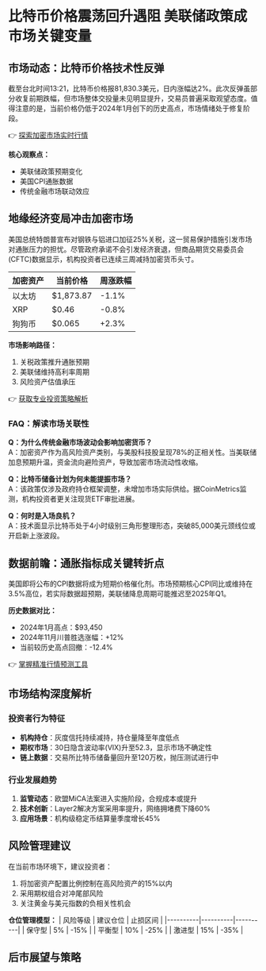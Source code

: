 # 比特币价格震荡回升遇阻 美联储政策成市场关键变量

## 市场动态：比特币价格技术性反弹

截至台北时间13:21，比特币价格报81,830.3美元，日内涨幅达2%。此次反弹虽部分收复前期跌幅，但市场整体交投量未见明显提升，交易员普遍采取观望态度。值得注意的是，当前价格仍低于2024年1月创下的历史高点，市场情绪处于修复阶段。

👉 [探索加密市场实时行情](https://bit.ly/okx_welcome)

**核心观察点：**
- 美联储政策预期变化
- 美国CPI通胀数据
- 传统金融市场联动效应

## 地缘经济变局冲击加密市场

美国总统特朗普宣布对钢铁与铝进口加征25%关税，这一贸易保护措施引发市场对通胀压力的担忧。尽管政府承诺不会引发经济衰退，但商品期货交易委员会(CFTC)数据显示，机构投资者已连续三周减持加密货币头寸。

| 加密资产 | 当前价格 | 周涨跌幅 |
|---------|----------|----------|
| 以太坊 | $1,873.87 | -1.1% |
| XRP | $0.46 | -0.8% |
| 狗狗币 | $0.065 | +2.3% |

**市场影响路径：**
1. 关税政策推升通胀预期
2. 美联储维持高利率周期
3. 风险资产估值承压

👉 [获取专业投资策略解析](https://bit.ly/okx_welcome)

### FAQ：解读市场关联性

**Q：为什么传统金融市场波动会影响加密货币？**  
A：加密资产作为高风险资产类别，与美股科技股呈现78%的正相关性。当美联储加息预期升温，资金流向避险资产，导致加密市场流动性收缩。

**Q：比特币储备计划为何未能提振市场？**  
A：该政策仅涉及政府持仓框架调整，未增加市场实际供给。据CoinMetrics监测，机构投资者更关注现货ETF审批进展。

**Q：何时是入场良机？**  
A：技术面显示比特币处于4小时级别三角形整理形态，突破85,000美元颈线位或开启新上涨波段。

## 数据前瞻：通胀指标成关键转折点

美国即将公布的CPI数据将成为短期价格催化剂。市场预期核心CPI同比或维持在3.5%高位，若实际数据超预期，美联储降息周期可能推迟至2025年Q1。

**历史数据对比：**
- 2024年1月高点：$93,450
- 2024年11月川普胜选涨幅：+12%
- 当前较历史高点回撤：-12.4%

👉 [掌握精准行情预测工具](https://bit.ly/okx_welcome)

## 市场结构深度解析

### 投资者行为特征
- **机构持仓**：灰度信托持续减持，持仓量降至年度低点
- **期权市场**：30日隐含波动率(VIX)升至52.3，显示市场不确定性
- **链上数据**：交易所比特币储备量回升至120万枚，抛压测试进行中

### 行业发展趋势
1. **监管动态**：欧盟MiCA法案进入实施阶段，合规成本或提升
2. **技术创新**：Layer2解决方案采用率提升，网络拥堵费下降60%
3. **应用场景**：机构级稳定币结算量季度增长45%

## 风险管理建议

在当前市场环境下，建议投资者：
1. 将加密资产配置比例控制在高风险资产的15%以内
2. 采用期权组合对冲尾部风险
3. 关注黄金与美元指数的负相关性机会

**仓位管理模型：**
| 风险等级 | 建议仓位 | 止损区间 |
|----------|----------|----------|
| 保守型 | 5% | -15% |
| 平衡型 | 10% | -25% |
| 激进型 | 15% | -35% |

## 后市展望与策略
